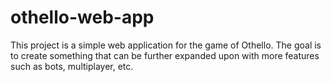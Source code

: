 # othello-web-app
This project is a simple web application for the game of Othello. The goal is to create something that can be further expanded upon with more features such as bots, multiplayer, etc.
